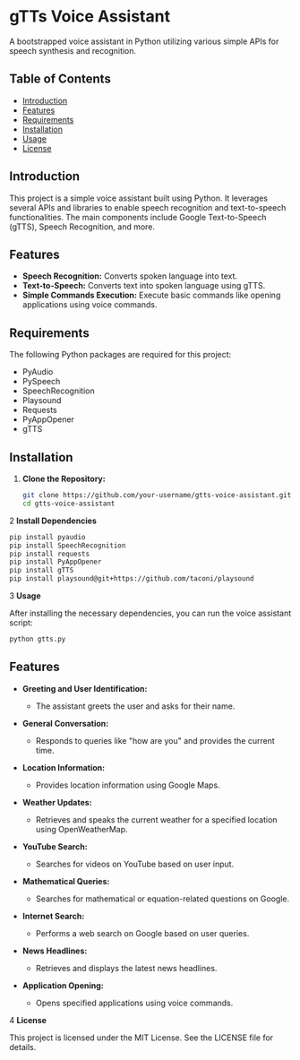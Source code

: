 # gTTs Voice Assistant

A bootstrapped voice assistant in Python utilizing various simple APIs for speech synthesis and recognition.

## Table of Contents

- [Introduction](#introduction)
- [Features](#features)
- [Requirements](#requirements)
- [Installation](#installation)
- [Usage](#usage)
- [License](#license)

## Introduction

This project is a simple voice assistant built using Python. It leverages several APIs and libraries to enable speech recognition and text-to-speech functionalities. The main components include Google Text-to-Speech (gTTS), Speech Recognition, and more.

## Features

- **Speech Recognition:** Converts spoken language into text.
- **Text-to-Speech:** Converts text into spoken language using gTTS.
- **Simple Commands Execution:** Execute basic commands like opening applications using voice commands.

## Requirements

The following Python packages are required for this project:

- PyAudio
- PySpeech
- SpeechRecognition
- Playsound
- Requests
- PyAppOpener
- gTTS

## Installation

1. **Clone the Repository:**

   ```bash
   git clone https://github.com/your-username/gtts-voice-assistant.git
   cd gtts-voice-assistant
   ```

2 **Install Dependencies**
```bash
pip install pyaudio
pip install SpeechRecognition
pip install requests
pip install PyAppOpener
pip install gTTS
pip install playsound@git+https://github.com/taconi/playsound
```
3 **Usage**

After installing the necessary dependencies, you can run the voice assistant script:

```bash
python gtts.py
```


## Features

- **Greeting and User Identification:**
  - The assistant greets the user and asks for their name.

- **General Conversation:**
  - Responds to queries like "how are you" and provides the current time.

- **Location Information:**
  - Provides location information using Google Maps.

- **Weather Updates:**
  - Retrieves and speaks the current weather for a specified location using OpenWeatherMap.

- **YouTube Search:**
  - Searches for videos on YouTube based on user input.

- **Mathematical Queries:**
  - Searches for mathematical or equation-related questions on Google.

- **Internet Search:**
  - Performs a web search on Google based on user queries.

- **News Headlines:**
  - Retrieves and displays the latest news headlines.

- **Application Opening:**
  - Opens specified applications using voice commands.

4 **License**

This project is licensed under the MIT License. See the LICENSE file for details.
